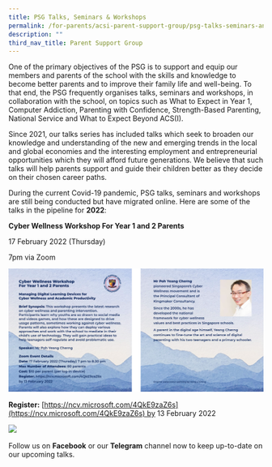 ```yaml
---
title: PSG Talks, Seminars & Workshops
permalink: /for-parents/acsi-parent-support-group/psg-talks-seminars-and-workshops/
description: ""
third_nav_title: Parent Support Group
---
```

One of the primary objectives of the PSG is to support and equip our members and parents of the school with the skills and knowledge to become better parents and to improve their family life and well-being. To that end, the PSG frequently organises talks, seminars and workshops, in collaboration with the school, on topics such as What to Expect in Year 1, Computer Addiction, Parenting with Confidence, Strength-Based Parenting, National Service and What to Expect Beyond ACS(I).

Since 2021, our talks series has included talks which seek to broaden our knowledge and understanding of the new and emerging trends in the local and global economies and the interesting employment and entrepreneurial opportunities which they will afford future generations. We believe that such talks will help parents support and guide their children better as they decide on their chosen career paths.

During the current Covid-19 pandemic, PSG talks, seminars and workshops are still being conducted but have migrated online. Here are some of the talks in the pipeline for **2022**:

**Cyber Wellness Workshop For Year 1 and 2 Parents**

17 February 2022 (Thursday)

7pm via Zoom

![](/images/psg%20workshop.png)

**Register:** [https://ncv.microsoft.com/4QkE9zaZ6s](https://ncv.microsoft.com/4QkE9zaZ6s) by 13 February 2022

![](https://www-acsindep-moe-edu-sg-admin.cwp-stg.sg/wp-content/uploads/2021/04/Picture42.jpg)

Follow us on **Facebook** or our **Telegram** channel now to keep up-to-date on our upcoming talks.


